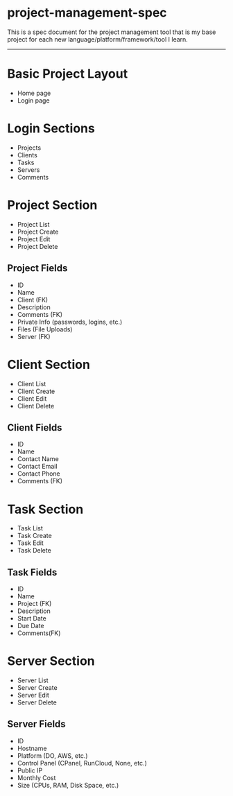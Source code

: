 # project-management-spec
This is a spec document for the project management tool that is my base project for each new language/platform/framework/tool I learn.

---

# Basic Project Layout
- Home page
- Login page

# Login Sections
- Projects
- Clients
- Tasks
- Servers
- Comments

# Project Section
- Project List
- Project Create
- Project Edit
- Project Delete
## Project Fields
- ID
- Name
- Client (FK)
- Description
- Comments (FK)
- Private Info (passwords, logins, etc.)
- Files (File Uploads)
- Server (FK)

# Client Section
- Client List
- Client Create
- Client Edit
- Client Delete
## Client Fields
- ID
- Name
- Contact Name
- Contact Email
- Contact Phone
- Comments (FK)

# Task Section
- Task List
- Task Create
- Task Edit
- Task Delete
## Task Fields
- ID
- Name
- Project (FK)
- Description
- Start Date
- Due Date
- Comments(FK)

# Server Section
- Server List
- Server Create
- Server Edit
- Server Delete
## Server Fields
- ID
- Hostname
- Platform (DO, AWS, etc.)
- Control Panel (CPanel, RunCloud, None, etc.)
- Public IP
- Monthly Cost
- Size (CPUs, RAM, Disk Space, etc.)


